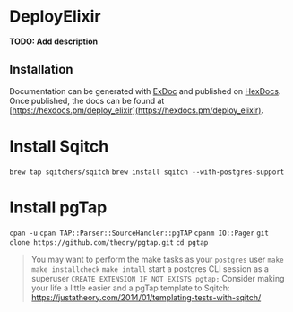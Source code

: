 # DeployElixir

**TODO: Add description**

## Installation

Documentation can be generated with [ExDoc](https://github.com/elixir-lang/ex_doc)
and published on [HexDocs](https://hexdocs.pm). Once published, the docs can
be found at [https://hexdocs.pm/deploy_elixir](https://hexdocs.pm/deploy_elixir).

# Install Sqitch
`brew tap sqitchers/sqitch`
`brew install sqitch --with-postgres-support`

# Install pgTap
`cpan -u`
`cpan TAP::Parser::SourceHandler::pgTAP`
`cpanm IO::Pager`
`git clone https://github.com/theory/pgtap.git`
`cd pgtap`
> You may want to perform the make tasks as your `postgres` user
`make`
`make installcheck`
`make intall`
> start a postgres CLI session as a superuser
`CREATE EXTENSION IF NOT EXISTS pgtap;`
> Consider making your life a little easier and a pgTap template to Sqitch:
> https://justatheory.com/2014/01/templating-tests-with-sqitch/
